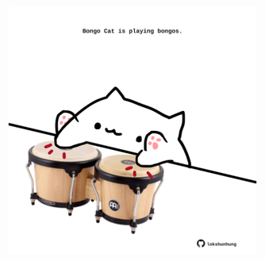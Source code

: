 <!-- built at 09/01/2024, 03:00:43 UTC -->
<p align="center">
  <img width="500" height="500" src="./ReadmeImage.svg">
</p>

